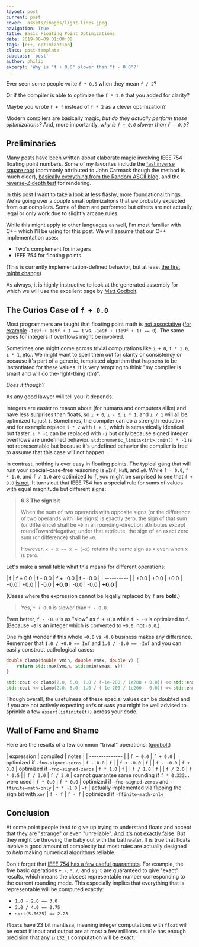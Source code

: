 ```yaml
---
layout: post
current: post
cover:  assets/images/light-lines.jpeg
navigation: True
title: Basic Floating Point Optimizations
date: 2019-08-09 01:00:00
tags: [c++, optimization]
class: post-template
subclass: 'post'
author: philip
excerpt: 'Why is "f + 0.0" slower than "f - 0.0"?'
---
```


Ever seen some people write `f * 0.5` when they mean `f / 2`?

Or if the compiler is able to optimize the `f * 1.0` that you added for clarity?

Maybe you wrote `f + f` instead of `f * 2` as a clever optimization?

Modern compilers are basically magic, _but do they actually perform these optimizations?_
And, more importantly, _why is `f + 0.0` slower than `f - 0.0`?_


## Preliminaries

Many posts have been written about elaborate magic involving IEEE 754 floating point numbers.
Some of my favorites include the [fast inverse square root](https://en.wikipedia.org/wiki/Fast_inverse_square_root#History_and_investigation) (commonly attributed to John Carmack though the method is much older), [basically everything from the Random ASCII blog](https://randomascii.wordpress.com/category/floating-point/), and the [reverse-Z depth test](https://developer.nvidia.com/content/depth-precision-visualized) for rendering.

In this post I want to take a look at less flashy, more foundational things.
We're going over a couple small optimizations that we probably expected from our compilers.
Some of them are performed but others are not actually legal or only work due to slightly arcane rules.

While this might apply to other languages as well, I'm most familiar with C++ which I'll be using for this post.
We will assume that our C++ implementation uses:

* Two's complement for integers
* IEEE 754 for floating points

(This is currently implementation-defined behavior, but at least [the first might change](http://www.open-std.org/jtc1/sc22/wg21/docs/papers/2018/p0907r1.html))

As always, it is highly instructive to look at the generated assembly for which we will use the excellent page by [Matt Godbolt](https://godbolt.org/).


## The Curios Case of `f + 0.0`

Most programmers are taught that floating point math is [not associative](https://en.wikipedia.org/wiki/Floating-point_arithmetic#Accuracy_problems) ([for example](https://godbolt.org/z/4MPMs-) `-1e9f + 1e9f + 1 == 1` vs. `-1e9f + (1e9f + 1) == 0`).
The same goes for integers if overflows might be involved.

Sometimes one might come across trivial computations like `i + 0`, `f * 1.0`, `i * 1`, etc..
We might want to spell them out for clarity or consistency or because it's part of a generic, templated algorithm that happens to be instantiated for these values.
It is very tempting to think "my compiler is smart and will do the-right-thing (tm)".

_Does it though?_

As any good lawyer will tell you: it depends.

Integers are easier to reason about (for humans and computers alike) and have less surprises than floats, so `i + 0`, `i - 0`, `i * 1`, and `i / 1` will all be optimized to just `i`.
Sometimes, the compiler can do a strength reduction and for example replace `i * 2` with `i + i`, which is semantically identical but faster.
`i * -1` can be replaced with `-i` but only because signed integer overflows are undefined behavior. `std::numeric_limits<int>::min() * -1` is not representable but because it's undefined behavior the compiler is free to assume that this case will not happen.

In contrast, nothing is ever easy in floating points.
The typical gang that will ruin your special-case-free reasoning is `±Inf`, `NaN`, and `±0`.
While `f - 0.0`, `f * 1.0`, and `f / 1.0` are optimized to `f`, you might be surprised to see that `f + 0.0` [is not](https://godbolt.org/z/dMvu7D).
It turns out that IEEE 754 has a special rule for sums of values with equal magnitude but different signs:

> **6.3 The sign bit**
>
> When the sum of two operands with opposite signs (or the difference of two operands with like signs) is exactly zero, the sign of that sum (or difference) shall be `+0` in all rounding-direction attributes except roundTowardNegative; under that attribute, the sign of an exact zero sum (or difference) shall be `−0`.
> 
> However, `x + x == x − (−x)` retains the same sign as x even when x is zero.

Let's make a small table what this means for different operations:

| f | f + 0.0 | f - 0.0 | f + -0.0 | f - -0.0 |
| ---------- |
| +0.0 | +0.0 | +0.0 | +0.0 | +0.0 |
| -0.0 | **+0.0** | -0.0 | -0.0 | **+0.0** |

(Cases where the expression cannot be legally replaced by `f` are **bold**.)

> Yes, `f + 0.0` is slower than `f - 0.0`.

Even better, `f - -0.0` is as "slow" as `f + 0.0` while `f - -0` is optimized to `f`.
(Because `-0` is an integer which is converted to `+0.0`, not `-0.0`.)

One might wonder if this whole `+0.0` vs `-0.0` business makes any difference.
Remember that `1.0 / +0.0 == Inf` and `1.0 / -0.0 == -Inf` and you can easily construct pathological cases:

```cpp
double clamp(double vmin, double vmax, double v) { 
    return std::max(vmin, std::min(vmax, v)); 
}

std::cout << clamp(2.0, 5.0, 1.0 / (-1e-200 / 1e200 + 0.0)) << std::endl; // 5
std::cout << clamp(2.0, 5.0, 1.0 / (-1e-200 / 1e200 - 0.0)) << std::endl; // 2
```

Though overall, the usefulness of these special values can be doubted and if you are not actively expecting `Inf`s or `NaN`s you might be well advised to sprinkle a few `assert(isfinite(f))` across your code.


## Wall of Fame and Shame

Here are the results of a few common "trivial" operations: ([godbolt](https://godbolt.org/z/1v0-RC))

| expression | compiled | notes |
| -------------- |
| `f + 0.0` | `f + 0.0` | optimized if `-fno-signed-zeros`
| `f - 0.0` | `f` |
| `f + -0.0` | `f` |
| `f - -0.0` | `f + 0.0` | optimized if `-fno-signed-zeros`
| `f * 1.0` | `f` |
| `f / 1.0` | `f` |
| `f / 2.0` | `f * 0.5` |
| `f / 3.0` | `f / 3.0` | cannot guarantee same rounding if `f * 0.333..` were used
| `f * 0.0` | `f * 0.0` | optimized if `-fno-signed-zeros` and `-ffinite-math-only`
| `f * -1.0` | `-f` | actually implemented via flipping the sign bit with `xor`
| `f - f` | `f - f` | optimized if `-ffinite-math-only`


## Conclusion

At some point people tend to give up trying to understand floats and accept that they are "strange" or even "unreliable".
[And it's not exactly false](https://randomascii.wordpress.com/2013/07/16/floating-point-determinism/).
But they might be throwing the baby out with the bathwater.
It is true that floats involve a good amount of complexity but most rules are actually designed to _help_ making numerical algorithms reliable.

Don't forget that [IEEE 754 has a few useful guarantees](https://randomascii.wordpress.com/2017/06/19/sometimes-floating-point-math-is-perfect/).
For example, the five basic operations `+`. `-`, `*`, `/`, and `sqrt` are guaranteed to give "exact" results, which means the closest representable number corresponding to the current rounding mode.
This especially implies that everything that is representable will be computed exactly:

* `1.0 + 2.0 == 3.0`
* `3.0 / 4.0 == 0.75`
*  `sqrt(5.0625) == 2.25`

`float`s have 23 bit mantissa, meaning integer computations with `float` will be exact if input and output are at most a few millions.
`double` has enough precision that any `int32_t` computation will be exact.
